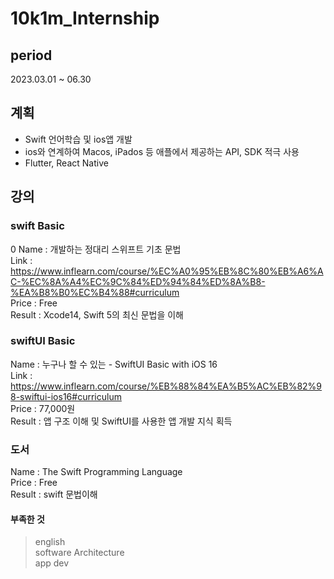 # 10k1m_Internship
##  period    
2023.03.01 ~ 06.30

## 계획

* Swift 언어학습 및 ios앱 개발
* ios와 연계하여 Macos, iPados 등 애플에서 제공하는 API, SDK 적극 사용
* Flutter, React Native

## 강의

### swift Basic
0
Name : 개발하는 정대리 스위프트 기초 문법   
Link : https://www.inflearn.com/course/%EC%A0%95%EB%8C%80%EB%A6%AC-%EC%8A%A4%EC%9C%84%ED%94%84%ED%8A%B8-%EA%B8%B0%EC%B4%88#curriculum   
Price : Free  
Result : Xcode14, Swift 5의 최신 문법을 이해


### swiftUI Basic

Name : 누구나 할 수 있는 - SwiftUI Basic with iOS 16   
Link : https://www.inflearn.com/course/%EB%88%84%EA%B5%AC%EB%82%98-swiftui-ios16#curriculum   
Price : 77,000원   
Result : 앱 구조 이해 및 SwiftUI를 사용한 앱 개발 지식 획득    


### 도서   

Name : The Swift Programming Language   
Price : Free    
Result : swift 문법이해   





#### 부족한 것
> english   
> software Architecture    
> app dev     










